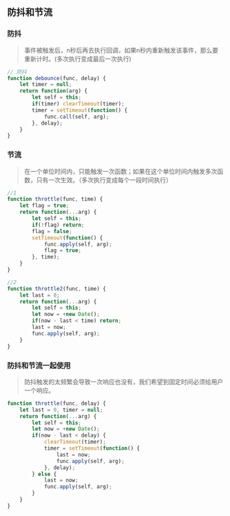 ## 防抖和节流

### 防抖

>事件被触发后，n秒后再去执行回调，如果n秒内重新触发该事件，那么要重新计时。(多次执行变成最后一次执行)

```js
// 防抖
function debounce(func, delay) {
    let timer = null;
    return function(arg) {
        let self = this;
        if(timer) clearTimeout(timer);
        timer = setTimeout(function() {
            func.call(self, arg);
        }, delay);
    }
}

```

### 节流

>在一个单位时间内，只能触发一次函数；如果在这个单位时间内触发多次函数，只有一次生效。（多次执行变成每个一段时间执行）

```js
//1
function throttle(func, time) {
    let flag = true;
    return function(...arg) {
        let self = this;
        if(!flag) return;
        flag = false;
        setTimeout(function() {
            func.apply(self, arg);
            flag = true;
        }, time);
    }
}

//2
function throttle2(func, time) {
    let last = 0;
    return function(...arg) {
        let self = this;
        let now = +new Date();
        if(now - last < time) return;
        last = now;
        func.apply(self, arg);
    }
}
```

### 防抖和节流一起使用

>防抖触发的太频繁会导致一次响应也没有，我们希望到固定时间必须给用户一个响应。

```js
function throttle(func, delay) {
    let last = 0, timer = null;
    return function(...arg) {
        let self = this;
        let now = +new Date();
        if(now - last < delay) {
            clearTimeout(timer);
            timer = setTimeout(function() {
                last = now;
                func.apply(self, arg);
            }, delay);
        } else {
            last = now;
            func.apply(self, arg);
        }
    }
}
```
